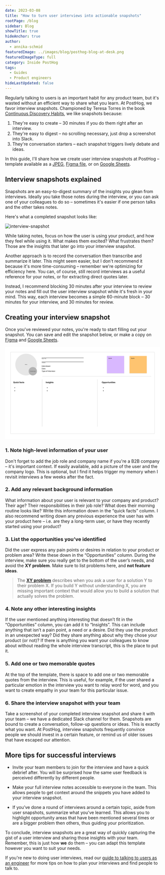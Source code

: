 ```yaml
---
date: 2023-03-08
title: "How to turn user interviews into actionable snapshots"
rootPage: /blog
sidebar: Blog
showTitle: true
hideAnchor: true
author:
  - annika-schmid
featuredImage: ../images/blog/posthog-blog-at-desk.png
featuredImageType: full
category: Inside PostHog
tags:
  - Guides
  - Product engineers
hideLastUpdated: false
---
```


Regularly talking to users is an important habit for any product team, but it's wasted without an efficient way to share what you learn. At PostHog, we favor interview snapshots. Championed by Teresa Torres in the book [Continuous Discovery Habits](https://www.amazon.com/Continuous-Discovery-Habits-Discover-Products/dp/1736633309), we like snapshots because:

 1. They're easy to create – 30 minutes if you do them right after an interview.
 2. They're easy to digest – no scrolling necessary, just drop a screenshot into Slack.
 3. They're conversation starters – each snapshot triggers lively debate and ideas.

In this guide, I'll share how we create user interview snapshots at PostHog – template available as a [JPEG](https://posthog.com/images/interview-snapshot.jpg), [Figma file](https://www.figma.com/file/iO6kIZ8kXdMudLtu7kSyc5/PostHog-Interview-Snapshot-Template?node-id=0%3A1&t=LDU8ALaROQyfh6JL-1), or on [Google Sheets](https://docs.google.com/presentation/d/1JnewtJmeRHrXPloJzT5nGmXYrBUbaKnN7-k4kYjbo9M/edit?usp=sharing).

## Interview snapshots explained

Snapshots are an easy-to-digest summary of the insights you glean from interviews. Ideally you take those notes during the interview, or you can ask one of your colleagues to do so – sometimes it's easier if one person talks and the other takes notes. 

Here's what a completed snapshot looks like:

![interview-snapshot](../images/interview-snapshots/interview-snapshot-filled-out.jpg)

While taking notes, focus on how the user is using your product, and how they feel while using it. What makes them excited? What frustrates them? Those are the insights that later go into your interview snapshot.

Another approach is to record the conversation then transcribe and summarize it later. This might seem easier, but I don't recommend it because it's more time-consuming – remember we're optimizing for efficiency here. You can, of course, still record interviews as a useful reference for your notes, or for extracting direct quotes later.

Instead, I recommend blocking 30 minutes after your interview to review your notes and fill out the user interview snapshot while it's fresh in your mind. This way, each interview becomes a simple 60-minute block – 30 minutes for your interview, and 30 minutes for review.

## Creating your interview snapshot

Once you've reviewed your notes, you're ready to start filling out your snapshot. You can save and edit the snapshot below, or make a copy on [Figma](https://www.figma.com/file/iO6kIZ8kXdMudLtu7kSyc5/PostHog-Interview-Snapshot-Template?node-id=0%3A1&t=LDU8ALaROQyfh6JL-1) and [Google Sheets](https://docs.google.com/presentation/d/1JnewtJmeRHrXPloJzT5nGmXYrBUbaKnN7-k4kYjbo9M/edit?usp=sharing).

![interview-snapshot](../images/interview-snapshots/interview-snapshot.jpg)

### 1. Note high-level information of your user

Don't forget to add the job role and company name if you're a B2B company – it's important context. If easily available, add a picture of the user and the company logo. This is optional, but I find it helps trigger my memory when I revisit interviews a few weeks after the fact.

### 2. Add any relevant background information

What information about your user is relevant to your company and product? Their age? Their responsibilities in their job role? What does their morning routine looks like? Write this information down in the “quick facts” column. I also recommend writing down any previous experience the user has with your product here – i.e. are they a long-term user, or have they recently started using your product?

### 3. List the opportunities you’ve identified

Did the user express any pain points or desires in relation to your product or problem area? Write these down in the “Opportunities” column. During the interview, make sure you really get to the bottom of the user’s needs, and avoid the **XY problem**. Make sure to list problems here, and **not feature ideas**.

> The [**XY problem**](https://xyproblem.info/) describes when you ask a user for a solution Y to their problem X. If you build Y without understanding X, you are missing important context that would allow you to build a solution that actually solves the problem.

### 4. Note any other interesting insights

If the user mentioned anything interesting that doesn’t fit in the “Opportunities” column, you can add it to “Insights”. This can include anything that isn’t a pain point, a need or a desire. Did they use the product in an unexpected way? Did they share anything about why they chose your product (or not)? If there is anything you want your colleagues to know about without reading the whole interview transcript, this is the place to put it.

### 5. Add one or two memorable quotes

At the top of the template, there is space to add one or two memorable quotes from the interview. This is useful, for example, if the user shared a particular emotion in the interview you want to relay word for word, and you want to create empathy in your team for this particular issue.

### 6. Share the interview snapshot with your team

Take a screenshot of your completed interview snapshot and share it with your team – we have a dedicated Slack channel for them. Snapshots are bound to create a conversation, follow-up questions or ideas. This is exactly what you want. At PostHog, interview snapshots frequently convince people we should invest in a certain feature, or remind us of older issues that have escaped our attention.

## More tips for successful interviews

- Invite your team members to join for the interview and have a quick debrief after. You will be surprised how the same user feedback is perceived differently by different people.

- Make your full interview notes accessible to everyone in the team. This allows people to get context around the snippets you have added to your interview snapshot.

- If you’ve done a round of interviews around a certain topic, aside from user snapshots, summarize what you’ve learned. This allows you to highlight opportunity areas that have been mentioned several times or are a bigger problem then others, thus guiding your prioritization.

To conclude, interview snapshots are a great way of quickly capturing the gist of a user interview and sharing those insights with your team. Remember, this is just how **we** do them – you can adapt this template however you want to suit your needs. 

If you're new to doing user interviews, read our [guide to talking to users as an engineer](/blog/10x-engineers-do-user-interviews) for more tips on how to plan your interviews and find people to talk to.

